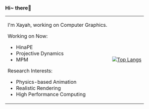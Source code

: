 ### Hi~ there👋

<table border="0">
<tr>
<td>

I'm Xayah, working on Computer Graphics.

Working on Now:

- HinaPE
- Projective Dynamics
- MPM

Research Interests:

- Physics-based Animation
- Realistic Rendering
- High Performance Computing

</td>
<td>
  
[![Top Langs](https://github-readme-stats.vercel.app/api/top-langs/?username=Xayah-Hina)](https://github.com/Xayah-Hina/HinaPE)

</td>
</tr>
</table>
